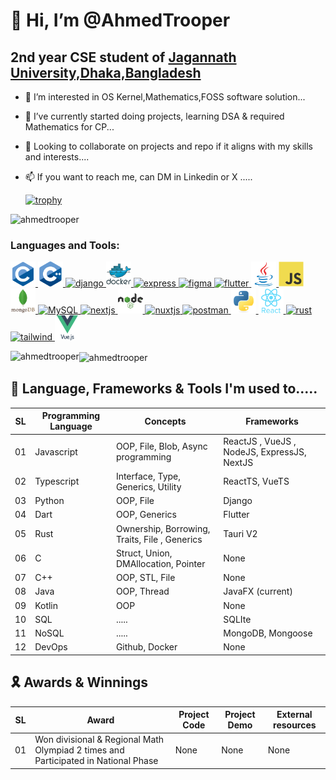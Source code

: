 #                                                                                👋 Hi, I’m @AhmedTrooper 

##                                                2nd year CSE student of  [Jagannath University,Dhaka,Bangladesh](https://jnu.ac.bd/)


- 👀 I’m interested in OS Kernel,Mathematics,FOSS software solution...
- 🌱 I’ve currently started doing projects, learning DSA & required Mathematics for CP...
- 💞️ Looking to collaborate on projects and repo if it aligns with my skills and interests....
- 📫 If you want to reach me, can DM in Linkedin or X .....



     [![trophy](https://github-profile-trophy.vercel.app/?username=AhmedTrooper&theme=onedark)](https://github.com/ryo-ma/github-profile-trophy)


<p align="left"> <img src="https://komarev.com/ghpvc/?username=ahmedtrooper&label=Profile%20views&color=0e75b6&style=flat" alt="ahmedtrooper" /> </p>




<h3 align="left">Languages and Tools:</h3>




<p align="left">
  <a href="https://www.cprogramming.com/" target="_blank" rel="noreferrer">
    <img src="https://raw.githubusercontent.com/devicons/devicon/master/icons/c/c-original.svg" alt="c" width="40" height="40"/>
  </a> 
  <a href="https://www.w3schools.com/cpp/" target="_blank" rel="noreferrer">
    <img src="https://raw.githubusercontent.com/devicons/devicon/master/icons/cplusplus/cplusplus-original.svg" alt="cplusplus" width="40" height="40"/>
  </a> 
  <a href="https://www.djangoproject.com/" target="_blank" rel="noreferrer">
    <img src="https://cdn.worldvectorlogo.com/logos/django.svg" alt="django" width="40" height="40"/>
  </a>
  <a href="https://www.docker.com/" target="_blank" rel="noreferrer"> 
    <img src="https://raw.githubusercontent.com/devicons/devicon/master/icons/docker/docker-original-wordmark.svg" alt="docker" width="40" height="40"/> 
  </a> 
  <a href="https://expressjs.com" target="_blank" rel="noreferrer"> 
    <img width="40" src="https://icon.icepanel.io/Technology/png-shadow-512/Express.png" alt="express">
  </a> 
  <a href="https://www.figma.com/" target="_blank" rel="noreferrer"> 
    <img src="https://www.vectorlogo.zone/logos/figma/figma-icon.svg" alt="figma" width="40" height="40"/> 
  </a> 
  <a href="https://flutter.dev" target="_blank" rel="noreferrer">
    <img src="https://www.vectorlogo.zone/logos/flutterio/flutterio-icon.svg" alt="flutter" width="40" height="40"/> 
  </a> <a href="https://www.java.com" target="_blank" rel="noreferrer"> 
    <img src="https://raw.githubusercontent.com/devicons/devicon/master/icons/java/java-original.svg" alt="java" width="40" height="40"/> 
  </a> 
  <a href="https://developer.mozilla.org/en-US/docs/Web/JavaScript" target="_blank" rel="noreferrer">
    <img src="https://raw.githubusercontent.com/devicons/devicon/master/icons/javascript/javascript-original.svg" alt="javascript" width="40" height="40"/> 
  </a>
  <a href="https://www.mongodb.com/" target="_blank" rel="noreferrer">
    <img src="https://raw.githubusercontent.com/devicons/devicon/master/icons/mongodb/mongodb-original-wordmark.svg" alt="mongodb" width="40" height="40"/>
  </a>
  <a href="https://www.mysql.com/" target="_blank" rel="noreferrer">
    <img width="40" alt="MySQL" src="https://www.mysql.com/common/logos/logo-mysql-170x115.png" >
  </a>
  <a href="https://nextjs.org/" target="_blank" rel="noreferrer">
    <img src="https://uxwing.com/wp-content/themes/uxwing/download/brands-and-social-media/nextjs-icon.png" alt="nextjs" width="40" height="40"/> 
  </a> 
  <a href="https://nodejs.org" target="_blank" rel="noreferrer"> 
    <img src="https://raw.githubusercontent.com/devicons/devicon/master/icons/nodejs/nodejs-original-wordmark.svg" alt="nodejs" width="40" height="40"/> 
  </a> 
  <a href="https://nuxtjs.org/" target="_blank" rel="noreferrer">
    <img src="https://www.vectorlogo.zone/logos/nuxtjs/nuxtjs-icon.svg" alt="nuxtjs" width="40" height="40"/>
  </a>
  <a href="https://postman.com" target="_blank" rel="noreferrer">
    <img src="https://www.vectorlogo.zone/logos/getpostman/getpostman-icon.svg" alt="postman" width="40" height="40"/>
  </a> 
  <a href="https://www.python.org" target="_blank" rel="noreferrer">
    <img src="https://raw.githubusercontent.com/devicons/devicon/master/icons/python/python-original.svg" alt="python" width="40" height="40"/> 
  </a>
  <a href="https://reactjs.org/" target="_blank" rel="noreferrer"> 
    <img src="https://raw.githubusercontent.com/devicons/devicon/master/icons/react/react-original-wordmark.svg" alt="react" width="40" height="40"/>
  </a>
  <a href="https://www.rust-lang.org" target="_blank" rel="noreferrer">
    <img src="https://www.svgrepo.com/show/374056/rust.svg" alt="rust" width="40" height="40"/>
  </a> 
  <a href="https://tailwindcss.com/" target="_blank" rel="noreferrer">
    <img src="https://www.vectorlogo.zone/logos/tailwindcss/tailwindcss-icon.svg" alt="tailwind" width="40" height="40"/> 
  </a> 
  <a href="https://vuejs.org/" target="_blank" rel="noreferrer">
    <img src="https://raw.githubusercontent.com/devicons/devicon/master/icons/vuejs/vuejs-original-wordmark.svg" alt="vuejs" width="40" height="40"/> 
  </a>
</p>

<div>
     <div>
     <img align="left" src="https://github-readme-stats.vercel.app/api/top-langs?username=ahmedtrooper&show_icons=true&locale=en&layout=compact" alt="ahmedtrooper">     
</div>





<div>
     <img align="center" src="https://github-readme-stats.vercel.app/api?username=ahmedtrooper&show_icons=true&locale=en" alt="ahmedtrooper" />
     </div>

</div>















## 🧨 Language, Frameworks & Tools I'm used to.....

| SL | Programming Language | Concepts | Frameworks |
|------------|-----------------|-----------------|-----------------|
| 01 |    Javascript     |     OOP, File, Blob, Async programming     |   ReactJS , VueJS , NodeJS, ExpressJS, NextJS   |
| 02 |    Typescript     |    Interface, Type, Generics, Utility     |    ReactTS, VueTS     |
| 03 |    Python     |    OOP, File     |    Django    |
| 04 |    Dart     |    OOP, Generics     |    Flutter    |
| 05 |    Rust     |    Ownership, Borrowing, Traits, File , Generics    |    Tauri V2    |
| 06 |    C     |    Struct, Union, DMAllocation, Pointer    |    None    |
| 07 |    C++     |    OOP, STL, File    |    None    |
| 08 |    Java     |    OOP, Thread    |    JavaFX (current)    |
| 09 |    Kotlin     |    OOP    |    None    |
| 10 |    SQL     |    .....    |    SQLIte    |
| 11 |  NoSQL    | ..... | MongoDB, Mongoose |
| 12 | DevOps | Github, Docker | None | 


## 🎗️ Awards & Winnings
| SL | Award | Project Code | Project Demo | External resources | 
|------------|-----------------|-----------------|-----------------|----------------|
| 01 | Won divisional & Regional Math Olympiad 2 times and Participated in National Phase | None | None | None |




